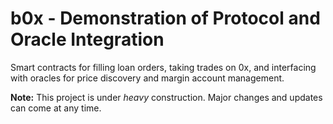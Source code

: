 # b0x -  Demonstration of Protocol and Oracle Integration

Smart contracts for filling loan orders, taking trades on 0x, and interfacing with oracles for price discovery and margin account management.

__Note:__ This project is under *heavy* construction. Major changes and updates can come at any time.
